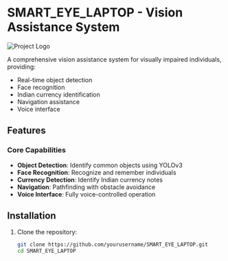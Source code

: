 # SMART_EYE_LAPTOP - Vision Assistance System

![Project Logo](assets/logo.png)

A comprehensive vision assistance system for visually impaired individuals, providing:
- Real-time object detection
- Face recognition
- Indian currency identification
- Navigation assistance
- Voice interface

## Features

### Core Capabilities
- **Object Detection**: Identify common objects using YOLOv3
- **Face Recognition**: Recognize and remember individuals
- **Currency Detection**: Identify Indian currency notes
- **Navigation**: Pathfinding with obstacle avoidance
- **Voice Interface**: Fully voice-controlled operation

## Installation

1. Clone the repository:
   ```bash
   git clone https://github.com/yourusername/SMART_EYE_LAPTOP.git
   cd SMART_EYE_LAPTOP